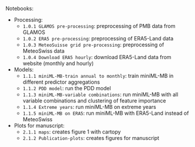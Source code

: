 Notebooks:
- Processing:
  - `1.0.1 GLAMOS pre-processing`: preprocessing of PMB data from GLAMOS
  - `1.0.2 ERA5 pre-processing`: preprocessing of ERA5-Land data
  - `1.0.3 MeteoSuisse grid pre-processing`: preprocessing of MeteoSwiss data
  - `1.0.4 Download ERA5 hourly`: download ERA5-Land data from website (monthly and hourly)
- Models:
  - `1.1.1 miniML-MB-train annual to monthly`: train miniML-MB in different predictor aggregations
  - `1.1.2 PDD model`: run the PDD model
  - `1.1.3 miniML-MB-variable combinations`: run miniML-MB with all variable combinations and clustering of feature importance
  - `1.1.4 Extreme years`: run miniML-MB on extreme years
  - `1.1.5 miniML-MB on ERA5`: run miniML-MB with ERA5-Land instead of MeteoSwiss
- Plots for manuscript:
  - `2.1.1 maps`: creates figure 1 with cartopy
  - `2.1.2 Publication-plots`: creates figures for manuscript

